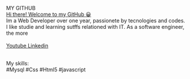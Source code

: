 <!DOCTYPE hmtl>
<html>
  <head>
    MY GITHUB <br>
</head>
 <body> 
<a href="https://github.com/mhzbr"> Hi there! Welcome to my GitHub 😀 </a> <br>
Im a Web Developer over one year, passionete by tecnologies and codes. <br>I like studie and learning sutffs relationed with IT. As a software engineer, the more 
<br>
<br>
<a href="https://youtube.com/@eucodando_">Youtube </a>         <a href="https://www.linkedin.com/in/mhzb/">Linkedin </a>
<br>
<br>
   
My skills:<br>
#Mysql #Css #Html5 #javascript 
</body>
</html>
 
  
   
   
    
    
         
